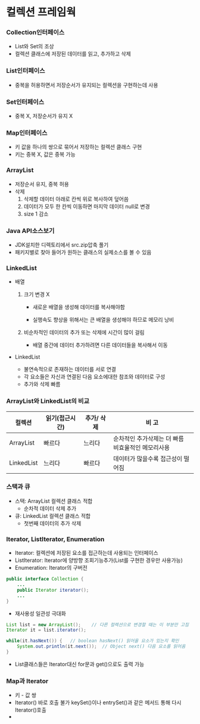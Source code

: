 # 컬렉션 프레임웍

### Collection인터페이스

- List와 Set의 조상
- 컬렉션 클래스에 저장된 데이터를 읽고, 추가하고 삭제



### List인터페이스

- 중복을 허용하면서 저장순서가 유지되는 컬렉션을 구현하는데 사용



### Set인터페이스

- 중복 X, 저장순서가 유지 X



### Map인터페이스

- 키 값을 하나의 쌍으로 묶어서 저장하는 컬렉션 클래스 구현
- 키는 중복 X, 값은 중복 가능



### ArrayList

- 저장순서 유지, 중복 허용
- 삭제
  1. 삭제할 데이터 아래로  칸씩 위로 복사하여 덮어씀
  2. 데이터가 모두 한 칸씩 이동하면 마지막 데이터 null로 변경
  3. size 1 감소



### Java API소스보기

- JDK설치한 디렉토리에서 src.zip압축 풀기
- 패키지별로 찾아 들어가 원하는 클래스의 실제소스를 볼 수 있음



### LinkedList

- 배열

  1. 크기 변경 X

     - 새로운 배열을 생성해 데이터를 복사해야함

     - 실행속도 향상을 위해서는 큰 배열을 생성해야 하므로 메모리 낭비

  2. 비순차적인 데이터의 추가 또는 삭제에 시간이 많이 걸림

     - 배열 중간에 데이터 추가하려면 다른 데이터들을 복사해서 이동

- LinkedList
  - 불연속적으로 존재하는 데이터를 서로 연결
  - 각 요소들은 자신과 연결된 다음 요소에대한 참조와 데이터로 구성 
  - 추가와 삭제 빠름



### ArrayList와 LinkedList의 비교

| 컬렉션     | 읽기(접근시간) | 추가/ 삭제 | 비 고                                                  |
| ---------- | -------------- | ---------- | ------------------------------------------------------ |
| ArrayList  | 빠르다         | 느리다     | 순차적인 추가삭제는 더 빠름<br />비효율적인 메모리사용 |
| LinkedList | 느리다         | 빠르다     | 데이터가 많을수록 접근성이 떨어짐                      |



### 스택과 큐

- 스택: ArrayList 컬렉션 클래스 적합
  - 순차적 데이터 삭제 추가
- 큐: LinkedList 컬렉션 클래스 적합
  - 첫번째 데이터의 추가 삭제



### Iterator, ListIterator, Enumeration

- Iterator: 컬렉션에 저장된 요소를 접근하는데 사용되는 인터페이스
- ListIterator: Iterator에 양방향 조회기능추가(List를 구현한 경우만 사용가능)
- Enumeration: Iterator의 구버전

```java
public interface Collection {
    ...
    public Iterator iterator();
    ...
}
```

- 재사용성 일관성 극대화

```java
List list = new ArrayList();	// 다른 컬렉션으로 변경할 때는 이 부분만 고침
Iterator it = list.iterator();

while(it.hasNext()) {	// boolean hasNext() 읽어올 요소가 있는지 확인
    System.out.println(it.next());	// Object next() 다음 요소를 읽어옴
}
```

- List클래스들은 Iterator대신 for문과 get()으로도 출력 가능



### Map과 Iterator

- 키 - 값 쌍
- Iterator() 바로 호출 불가 keySet()이나 entrySet()과 같은 메서드 통해 다시 Iterator()호출
- 